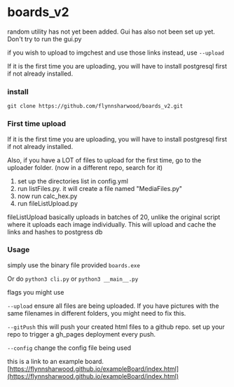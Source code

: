 # boards_v2


random utility has not yet been added. Gui has also not been set up yet. Don't try to run the gui.py

if you wish to upload to imgchest and use those links instead, use `--upload`

If it is the first time you are uploading, you will have to install postgresql first if not already installed. 

### install

`git clone https://github.com/flynnsharwood/boards_v2.git`

### First time upload
If it is the first time you are uploading, you will have to install postgresql first if not already installed. 

Also, if you have a LOT of files to upload for the first time, go to the uploader folder. (now in a different repo, search for it)

1. set up the directories list in config.yml
1. run listFiles.py. it will create a file named "MediaFiles.py"
2. now run calc_hex.py
3. run fileListUpload.py

fileListUpload basically uploads in batches of 20, unlike the original script where it uploads each image individually. This will upload and cache the links and hashes to postgress db

### Usage
simply use the binary file provided `boards.exe` 

Or do `python3 cli.py` or `python3 __main__.py`

flags you might use

`--upload` ensure all files are being uploaded. If you have pictures with the same filenames in different folders, you might need to fix this.

`--gitPush` this will push your created html files to a github repo. set up your repo to trigger a gh_pages deployment every push.

`--config` change the config file being used


this is a link to an example board. [https://flynnsharwood.github.io/exampleBoard/index.html](https://flynnsharwood.github.io/exampleBoard/index.html) 
